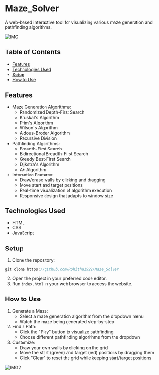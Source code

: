 # Maze_Solver
A web-based interactive tool for visualizing various maze generation and pathfinding algorithms.

![IMG](https://github.com/user-attachments/assets/893e9c46-27ff-4662-88a7-8bab71edd934)

## Table of Contents

- [Features](#features)
- [Technologies Used](#technologies-used)
- [Setup](#setup)
- [How to Use](#how-to-use)

## Features

- Maze Generation Algorithms:
  - Randomized Depth-First Search
  - Kruskal's Algorithm
  - Prim's Algorithm
  - Wilson's Algorithm
  - Aldous-Broder Algorithm
  - Recursive Division
- Pathfinding Algorithms:
  - Breadth-First Search
  - Bidirectional Breadth-First Search
  - Greedy Best-First Search
  - Dijkstra's Algorithm
  - A* Algorithm
- Interactive Features:
  - Draw/erase walls by clicking and dragging
  - Move start and target positions
  - Real-time visualization of algorithm execution
  - Responsive design that adapts to window size



## Technologies Used
- HTML
- CSS
- JavaScript

## Setup
1. Clone the repository:

```javascript
git clone https://github.com/Rohitha1922/Maze_Solver
```

2. Open the project in your preferred code editor.
3. Run `index.html` in your web browser to access the website.

## How to Use
1. Generate a Maze:
   - Select a maze generation algorithm from the dropdown menu
   - Watch the maze being generated step-by-step
2. Find a Path:
   - Click the "Play" button to visualize pathfinding
   - Choose different pathfinding algorithms from the dropdown
3. Customize:
   - Draw your own walls by clicking on the grid
   - Move the start (green) and target (red) positions by dragging them
   - Click "Clear" to reset the grid while keeping start/target positions

![IMG2](https://github.com/user-attachments/assets/31f9a96f-67a7-41bc-b4c6-2ffbd7a40b32)

